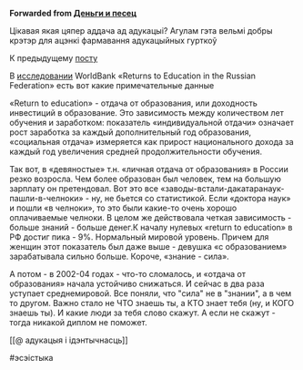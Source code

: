 **Forwarded from [Деньги и песец](https://t.me/moneyandpolarfox/994)**

Цікавая якая цяпер аддача ад адукацыі? Агулам гэта вельмі добры крэтэр для ацэнкі фармавання адукацыйных гурткоў

[​​](https://telegra.ph/file/b76a986526387fd863e63.jpg)К предыдущему [посту](https://t.me/moneyandpolarfox/993)

В [исследовании](http://documents1.worldbank.org/curated/en/172031599588105838/pdf/Returns-to-Education-in-the-Russian-Federation-Some-New-Estimates.pdf) WorldBank «Returns to Education in the Russian Federation» есть вот какие примечательные данные

«Return to education» - отдача от образования, или доходность инвестиций в образование. Это зависимость между количеством лет обучения и заработком: показатель «индивидуальной отдачи» означает рост заработка за каждый дополнительный год образования, «социальная отдача» измеряется как прирост национального дохода за каждый год увеличения средней продолжительности обучения.

Так вот, в «девяностые» т.н. «личная отдача от образования» в России резко возросла. Чем более образован был человек, тем на большую зарплату он претендовал. 
Вот это все «заводы-встали-дакатаранаук-пашли-в-челноки» - ну, не бьется со статистикой. Если «доктора наук» и пошли «в челноки», то это были какие-то очень хорошо оплачиваемые челноки. В целом же действовала четкая зависимость - больше знаний - больше денег.К началу нулевых «return to education» в РФ достиг пика - 9%. Нормальный мировой уровень. Причем для женщин этот показатель был даже выше - девушка «с образованием» зарабатывала сильно больше. Короче, «знание - сила».

А потом - в 2002-04 годах - что-то сломалось, и «отдача от образования» начала устойчиво снижаться. И сейчас в два раза уступает среднемировой. 
Все поняли, что "сила" не в "знании", а в чем то другом. 
Важно стало не ЧТО знаешь ты, а КТО знает тебя (ну, и КОГО знаешь ты). И какие люди за тебя слово скажут. А если не скажут - тогда никакой диплом не поможет.

[[@ адукацыя і ідэнтычнасць]]


#эсэістыка